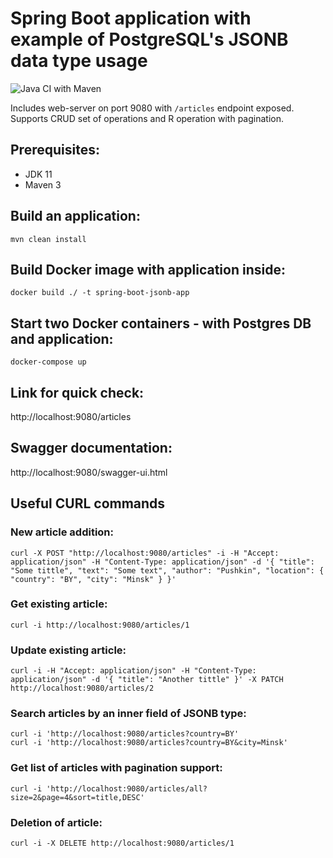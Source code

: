 
# Spring Boot application with example of PostgreSQL's JSONB data type usage

![Java CI with Maven](https://github.com/andrei-punko/spring-boot-jsonb/workflows/Java%20CI%20with%20Maven/badge.svg)

Includes web-server on port 9080 with `/articles` endpoint exposed.  
Supports CRUD set of operations and R operation with pagination.

## Prerequisites:
- JDK 11
- Maven 3

## Build an application:
    mvn clean install

## Build Docker image with application inside:
    docker build ./ -t spring-boot-jsonb-app

## Start two Docker containers - with Postgres DB and application:
    docker-compose up

## Link for quick check:  
http://localhost:9080/articles

## Swagger documentation:  
http://localhost:9080/swagger-ui.html

## Useful CURL commands

### New article addition:
    curl -X POST "http://localhost:9080/articles" -i -H "Accept: application/json" -H "Content-Type: application/json" -d '{ "title": "Some tittle", "text": "Some text", "author": "Pushkin", "location": { "country": "BY", "city": "Minsk" } }'

### Get existing article:
    curl -i http://localhost:9080/articles/1

### Update existing article:
    curl -i -H "Accept: application/json" -H "Content-Type: application/json" -d '{ "title": "Another tittle" }' -X PATCH http://localhost:9080/articles/2

### Search articles by an inner field of JSONB type:
    curl -i 'http://localhost:9080/articles?country=BY'
    curl -i 'http://localhost:9080/articles?country=BY&city=Minsk'

### Get list of articles with pagination support:  
    curl -i 'http://localhost:9080/articles/all?size=2&page=4&sort=title,DESC'

### Deletion of article:  
    curl -i -X DELETE http://localhost:9080/articles/1

